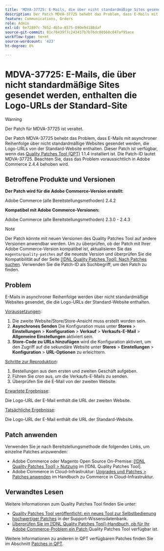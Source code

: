 ```yaml
---
title: 'MDVA-37725: E-Mails, die über nicht standardmäßige Sites gesendet werden, enthalten die Logo-URLs der Standard-Site'
description: Der Patch MDVA-37725 behebt das Problem, dass E-Mails mit asynchroner Reihenfolge über nicht standardmäßige Websites gesendet werden, die Logo-URLs von der Standard-Website enthalten.
feature: Communications, Orders
role: Admin
exl-id: 6e72897c-7652-4b5a-8575-090e94188daf
source-git-commit: 81c78439f7c243437b7b76dc80560c847af95ace
workflow-type: tm+mt
source-wordcount: '423'
ht-degree: 0%

---
```


# MDVA-37725: E-Mails, die über nicht standardmäßige Sites gesendet werden, enthalten die Logo-URLs der Standard-Site

>[!WARNING]
>
> Der Patch für MDVA-37725 ist veraltet.

Der Patch MDVA-37725 behebt das Problem, dass E-Mails mit asynchroner Reihenfolge über nicht standardmäßige Websites gesendet werden, die Logo-URLs von der Standard-Website enthalten. Dieser Patch ist verfügbar, wenn das [Quality Patches Tool (QPT)](https://experienceleague.adobe.com/en/docs/commerce-knowledge-base/kb/announcements/commerce-announcements/magento-quality-patches-released-new-tool-to-self-serve-quality-patches) 1.1.4 installiert ist. Die Patch-ID lautet MDVA-37725. Beachten Sie, dass das Problem voraussichtlich in Adobe Commerce 2.4.4 behoben wird.

## Betroffene Produkte und Versionen

**Der Patch wird für die Adobe Commerce-Version erstellt:**

Adobe Commerce (alle Bereitstellungsmethoden) 2.4.2

**Kompatibel mit Adobe Commerce-Versionen:**

Adobe Commerce (alle Bereitstellungsmethoden) 2.3.0 - 2.4.3

>[!NOTE]
>
>Der Patch könnte mit neuen Versionen des Quality Patches Tool auf andere Versionen anwendbar werden. Um zu überprüfen, ob der Patch mit Ihrer Adobe Commerce-Version kompatibel ist, aktualisieren Sie das `magento/quality-patches` auf die neueste Version und überprüfen Sie die Kompatibilität auf der Seite [[!DNL Quality Patches Tool]: Nach Patches suchen](https://experienceleague.adobe.com/en/docs/commerce-knowledge-base/kb/announcements/commerce-announcements/magento-quality-patches-released-new-tool-to-self-serve-quality-patches). Verwenden Sie die Patch-ID als Suchbegriff, um den Patch zu finden.

## Problem

E-Mails in asynchroner Reihenfolge werden über nicht standardmäßige Websites gesendet, die die Logo-URLs der Standard-Website enthalten.

<u>Voraussetzungen</u>:

1. Die zweite Website/Store/Store-Ansicht muss erstellt worden sein.
1. **Asynchrones Senden** Die Konfiguration muss unter **Stores** > **Einstellungen** > **Konfiguration** > **Verkauf** > **Verkaufs-E-Mail** > **Allgemeine Einstellungen** aktiviert sein.
1. **Store-Code zu URLs hinzufügen** wird die Konfiguration aktiviert, um den Zugriff auf die sekundäre Website unter **Stores** > **Einstellungen** > **Konfiguration** > **URL-Optionen** zu erleichtern.

<u>Schritte zur Reproduktion</u>:

1. Bestellungen aus dem ersten und zweiten Geschäft aufgeben.
1. Führen Sie cron aus, um die Verkaufs-E-Mails zu senden.
1. Überprüfen Sie die E-Mail von der zweiten Website.

<u>Erwartete Ergebnisse</u>:

Die Logo-URL der E-Mail enthält die URL der zweiten Website.

<u>Tatsächliche Ergebnisse</u>:

Die Logo-URL der E-Mail enthält die URL der Standard-Website.

## Patch anwenden

Verwenden Sie je nach Bereitstellungsmethode die folgenden Links, um einzelne Patches anzuwenden:

* Adobe Commerce oder Magento Open Source On-Premise: [[!DNL Quality Patches Tool] > Nutzung](/help/tools/quality-patches-tool/usage.md) im [!DNL Quality Patches Tool].
* Adobe Commerce in Cloud-Infrastruktur: [Upgrades und Patches > Patches anwenden](https://experienceleague.adobe.com/docs/commerce-cloud-service/user-guide/develop/upgrade/apply-patches.html) im Handbuch zu Commerce in Cloud-Infrastruktur.

## Verwandtes Lesen

Weitere Informationen zum Quality Patches Tool finden Sie unter:

* [Quality Patches Tool veröffentlicht: ein neues Tool zur Selbstbedienung hochwertiger Patches](https://experienceleague.adobe.com/en/docs/commerce-knowledge-base/kb/announcements/commerce-announcements/magento-quality-patches-released-new-tool-to-self-serve-quality-patches) in der Support-Wissensdatenbank.
* [Überprüfen Sie im [!DNL Quality Patches Tool]-Handbuch, ob für Ihr Adobe Commerce-Problem ein Patch ](/help/tools/quality-patches-tool/patches-available-in-qpt/check-patch-for-magento-issue-with-magento-quality-patches.md) Quality Patches Tool verfügbar ist.

Weitere Informationen zu anderen in QPT verfügbaren Patches finden Sie im Abschnitt [Patches in QPT](https://experienceleague.adobe.com/tools/commerce-quality-patches/index.html).
